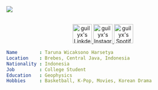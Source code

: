 ![](https://visitor-badge.glitch.me/badge?page_id=tarunawh.tarunawh)

<p align="center">
<br/>
</a>
<a href="https://www.linkedin.com/in/taruna-wicaksono-harsetya-78b48123b/">
  <img alt="guilyx's LinkdeIN" width="50px" src="https://user-images.githubusercontent.com/43545812/144035037-0f415fc7-9f96-4517-a370-ccc6e78a714b.png" />
</a>
<a href="https://www.instagram.com/taruna.wh/">
  <img alt="guilyx's Instagram" width="50px" src="https://user-images.githubusercontent.com/43545812/144035088-0dfb165f-8fe0-4d13-896c-876c29d2b128.png" />
</a>
<a href="https://open.spotify.com/user/31h5cptc4yhrbbxhbqtcini3qpjy?si=c8366ad7079a4e0c">
  <img alt="guilyx's Spotify" width="50px" src="https://user-images.githubusercontent.com/43545812/144035120-1ad5169b-91c7-4078-bef9-6a82c733f373.png" />
</a>
<br>

```yaml
Name        : Taruna Wicaksono Harsetya
Location    : Brebes, Central Java, Indonesia
Nationality : Indonesia
Job         : College Student
Education   : Geophysics
Hobbies     : Basketball, K-Pop, Movies, Korean Drama

```

<p align="center">
  <a href="https://open.spotify.com/track/1RTW9UthqmZwr8Od6CH4i8?si=e9d4a51ee59c40c9">
  </a>
</p>

 
